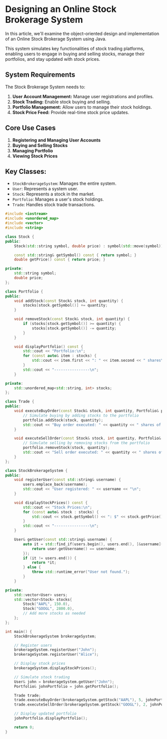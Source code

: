 # Designing an Online Stock Brokerage System

In this article, we'll examine the object-oriented design and implementation of an Online Stock Brokerage System using Java. 

This system simulates key functionalities of stock trading platforms, enabling users to engage in buying and selling stocks, manage their portfolios, and stay updated with stock prices.

## System Requirements

The Stock Brokerage System needs to:

1. **User Account Management:** Manage user registrations and profiles.
2. **Stock Trading:** Enable stock buying and selling.
3. **Portfolio Management:** Allow users to manage their stock holdings.
4. **Stock Price Feed:** Provide real-time stock price updates.

## Core Use Cases

1. **Registering and Managing User Accounts**
2. **Buying and Selling Stocks**
3. **Managing Portfolio**
4. **Viewing Stock Prices**

## Key Classes:
- `StockBrokerageSystem`: Manages the entire system.
- `User`: Represents a system user.
- `Stock`: Represents a stock in the market.
- `Portfolio`: Manages a user's stock holdings.
- `Trade`: Handles stock trade transactions.

```cpp
#include <iostream>
#include <unordered_map>
#include <vector>
#include <string>

class Stock {
public:
    Stock(std::string symbol, double price) : symbol(std::move(symbol)), price(price) {}

    const std::string& getSymbol() const { return symbol; }
    double getPrice() const { return price; }

private:
    std::string symbol;
    double price;
};

class Portfolio {
public:
    void addStock(const Stock& stock, int quantity) {
        stocks[stock.getSymbol()] += quantity;
    }

    void removeStock(const Stock& stock, int quantity) {
        if (stocks[stock.getSymbol()] >= quantity) {
            stocks[stock.getSymbol()] -= quantity;
        }
    }

    void displayPortfolio() const {
        std::cout << "Portfolio:\n";
        for (const auto& item : stocks) {
            std::cout << item.first << ": " << item.second << " shares\n";
        }
        std::cout << "----------------\n";
    }

private:
    std::unordered_map<std::string, int> stocks;
};

class Trade {
public:
    void executeBuyOrder(const Stock& stock, int quantity, Portfolio& portfolio) {
        // Simulate buying by adding stocks to the portfolio
        portfolio.addStock(stock, quantity);
        std::cout << "Buy order executed: " << quantity << " shares of " << stock.getSymbol() << "\n";
    }

    void executeSellOrder(const Stock& stock, int quantity, Portfolio& portfolio) {
        // Simulate selling by removing stocks from the portfolio
        portfolio.removeStock(stock, quantity);
        std::cout << "Sell order executed: " << quantity << " shares of " << stock.getSymbol() << "\n";
    }
};

class StockBrokerageSystem {
public:
    void registerUser(const std::string& username) {
        users.emplace_back(username);
        std::cout << "User registered: " << username << "\n";
    }

    void displayStockPrices() const {
        std::cout << "Stock Prices:\n";
        for (const auto& stock : stocks) {
            std::cout << stock.getSymbol() << ": $" << stock.getPrice() << "\n";
        }
        std::cout << "----------------\n";
    }

    User& getUser(const std::string& username) {
        auto it = std::find_if(users.begin(), users.end(), [&username](const User& user) {
            return user.getUsername() == username;
        });
        if (it != users.end()) {
            return *it;
        } else {
            throw std::runtime_error("User not found.");
        }
    }

private:
    std::vector<User> users;
    std::vector<Stock> stocks{
        Stock("AAPL", 150.0),
        Stock("GOOGL", 2800.0),
        // Add more stocks as needed
    };
};

int main() {
    StockBrokerageSystem brokerageSystem;

    // Register users
    brokerageSystem.registerUser("John");
    brokerageSystem.registerUser("Alice");

    // Display stock prices
    brokerageSystem.displayStockPrices();

    // Simulate stock trading
    User& john = brokerageSystem.getUser("John");
    Portfolio& johnPortfolio = john.getPortfolio();

    Trade trade;
    trade.executeBuyOrder(brokerageSystem.getStock("AAPL"), 5, johnPortfolio);
    trade.executeSellOrder(brokerageSystem.getStock("GOOGL"), 2, johnPortfolio);

    // Display updated portfolio
    johnPortfolio.displayPortfolio();

    return 0;
}
